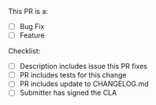 <!--
  Instructions

  Please read: https://github.com/Polymer/lit-element/blob/master/CONTRIBUTING.md#contributing-pull-requests

  All code PRs must have an associated issue, tests, and update the changelog.
  Without these your PR may languish or simply be closed.
-->

<!-- Description -->
<!-- Please include "Fixes #X" so GitHub can track PRs against issues. -->

This PR is a:
- [ ] Bug Fix
- [ ] Feature

Checklist:
- [ ] Description includes issue this PR fixes
- [ ] PR includes tests for this change
- [ ] PR includes update to CHANGELOG.md
- [ ] Submitter has signed the CLA
